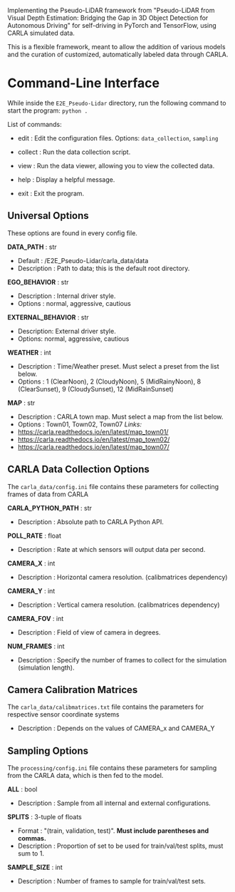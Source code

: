 Implementing the Pseudo-LiDAR framework from "Pseudo-LiDAR from Visual Depth Estimation:
Bridging the Gap in 3D Object Detection for Autonomous Driving" for self-driving in PyTorch and TensorFlow, 
using CARLA simulated data.

This is a flexible framework, meant to allow the addition of various models and the curation of customized, 
automatically labeled data through CARLA.
# Command-Line Interface
While inside the `E2E_Pseudo-Lidar` directory, run the following command to start the program:
`python .`

List of commands:
- edit : Edit the configuration files. Options: `data_collection`, `sampling`
- collect : Run the data collection script.
- view : Run the data viewer, allowing you to view the collected data.

- help : Display a helpful message.
- exit : Exit the program.

## Universal Options
These options are found in every config file.

**DATA_PATH** : str 
- Default : /E2E_Pseudo-Lidar/carla_data/data
- Description : Path to data; this is the default root directory.

**EGO_BEHAVIOR** : str
- Description : Internal driver style.
- Options : normal, aggressive, cautious

**EXTERNAL_BEHAVIOR** : str
- Description: External driver style.
- Options: normal, aggressive, cautious

**WEATHER** : int
- Description : Time/Weather preset. Must select a preset from the list below.
- Options : 1 (ClearNoon), 2 (CloudyNoon), 5 (MidRainyNoon), 8 (ClearSunset), 9 (CloudySunset), 12 (MidRainSunset)

**MAP** : str
- Description : CARLA town map. Must select a map from the list below.
- Options : Town01, Town02, Town07
*Links:*
- https://carla.readthedocs.io/en/latest/map_town01/
- https://carla.readthedocs.io/en/latest/map_town02/
- https://carla.readthedocs.io/en/latest/map_town07/

## CARLA Data Collection Options
The `carla_data/config.ini` file contains these parameters for collecting frames of data from CARLA

**CARLA_PYTHON_PATH** : str
- Description : Absolute path to CARLA Python API.

**POLL_RATE** : float
- Description : Rate at which sensors will output data per second.

**CAMERA_X** : int
- Description : Horizontal camera resolution. (calibmatrices dependency)

**CAMERA_Y** : int
- Description : Vertical camera resolution. (calibmatrices dependency)

**CAMERA_FOV** : int
- Description : Field of view of camera in degrees.

**NUM_FRAMES** : int
- Description : Specify the number of frames to collect for the simulation (simulation length).

## Camera Calibration Matrices
The `carla_data/calibmatrices.txt` file contains the parameters for respective sensor coordinate systems
- Description : Depends on the values of CAMERA_x and CAMERA_Y

## Sampling Options
The `processing/config.ini` file contains these parameters for sampling from the CARLA data, which is then fed to the model. 

**ALL** : bool
- Description : Sample from all internal and external configurations.

**SPLITS** : 3-tuple of floats
- Format : "(train, validation, test)". **Must include parentheses and commas.**
- Description : Proportion of set to be used for train/val/test splits, must sum to 1.

**SAMPLE_SIZE** : int
- Description : Number of frames to sample for train/val/test sets.